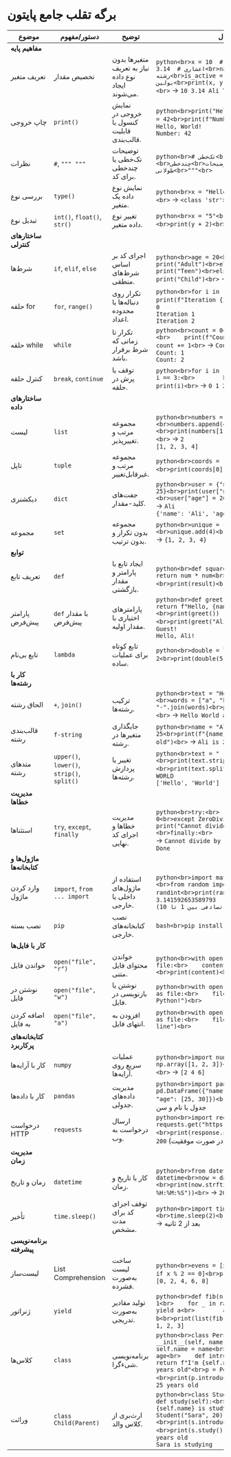 # برگه تقلب جامع پایتون


| **موضوع** | **دستور/مفهوم** | **توضیح** | **مثال** |
|------------|------------------|------------|-----------|
| **مفاهیم پایه** | | | |
| تعریف متغیر | تخصیص مقدار | متغیرها بدون نیاز به تعریف نوع داده ایجاد می‌شوند. | ```python<br>x = 10  # عدد صحیح<br>y = 3.14  # اعشاری<br>name = "Ali"  # رشته<br>is_active = True  # بولین<br>print(x, y, name, is_active)<br>``` → `10 3.14 Ali True` |
| چاپ خروجی | `print()` | نمایش خروجی در کنسول با قابلیت قالب‌بندی. | ```python<br>print("Hello, World!")<br>num = 42<br>print(f"Number: {num}")<br>``` → `Hello, World!`<br>`Number: 42` |
| نظرات | `#`, `""" """` | توضیحات تک‌خطی یا چندخطی برای کد. | ```python<br># تک‌خطی<br>"""<br>چندخطی<br>برای توضیحات طولانی<br>"""<br>``` |
| بررسی نوع | `type()` | نمایش نوع داده یک متغیر. | ```python<br>x = "Hello"<br>print(type(x))<br>``` → `<class 'str'>` |
| تبدیل نوع | `int()`, `float()`, `str()` | تغییر نوع داده متغیر. | ```python<br>x = "5"<br>y = int(x)<br>print(y + 2)<br>``` → `7` |
| **ساختارهای کنترلی** | | | |
| شرط‌ها | `if`, `elif`, `else` | اجرای کد بر اساس شرط‌های منطقی. | ```python<br>age = 20<br>if age >= 18:<br>    print("Adult")<br>elif age >= 13:<br>    print("Teen")<br>else:<br>    print("Child")<br>``` → `Adult` |
| حلقه for | `for`, `range()` | تکرار روی دنباله‌ها یا محدوده اعداد. | ```python<br>for i in range(3):<br>    print(f"Iteration {i}")<br>``` → `Iteration 0`<br>`Iteration 1`<br>`Iteration 2` |
| حلقه while | `while` | تکرار تا زمانی که شرط برقرار باشد. | ```python<br>count = 0<br>while count < 3:<br>    print(f"Count: {count}")<br>    count += 1<br>``` → `Count: 0`<br>`Count: 1`<br>`Count: 2` |
| کنترل حلقه | `break`, `continue` | توقف یا پرش در حلقه. | ```python<br>for i in range(5):<br>    if i == 3:<br>        break<br>    print(i)<br>``` → `0 1 2` |
| **ساختارهای داده** | | | |
| لیست | `list` | مجموعه مرتب و تغییرپذیر. | ```python<br>numbers = [1, 2, 3]<br>numbers.append(4)<br>print(numbers[1])<br>print(numbers)<br>``` → `2`<br>`[1, 2, 3, 4]` |
| تاپل | `tuple` | مجموعه مرتب و غیرقابل‌تغییر. | ```python<br>coords = (10, 20)<br>print(coords[0])<br>``` → `10` |
| دیکشنری | `dict` | جفت‌های کلید-مقدار. | ```python<br>user = {"name": "Ali", "age": 25}<br>print(user["name"])<br>user["age"] = 26<br>print(user)<br>``` → `Ali`<br>`{'name': 'Ali', 'age': 26}` |
| مجموعه | `set` | مجموعه بدون تکرار و بدون ترتیب. | ```python<br>unique = {1, 2, 2, 3}<br>unique.add(4)<br>print(unique)<br>``` → `{1, 2, 3, 4}` |
| **توابع** | | | |
| تعریف تابع | `def` | ایجاد تابع با پارامتر و مقدار بازگشتی. | ```python<br>def square(num):<br>    return num * num<br>result = square(4)<br>print(result)<br>``` → `16` |
| پارامتر پیش‌فرض | `def` با مقدار پیش‌فرض | پارامترهای اختیاری با مقدار اولیه. | ```python<br>def greet(name="Guest"):<br>    return f"Hello, {name}!"<br>print(greet())<br>print(greet("Ali"))<br>``` → `Hello, Guest!`<br>`Hello, Ali!` |
| تابع بی‌نام | `lambda` | تابع کوتاه برای عملیات ساده. | ```python<br>double = lambda x: x * 2<br>print(double(5))<br>``` → `10` |
| **کار با رشته‌ها** | | | |
| الحاق رشته | `+`, `join()` | ترکیب رشته‌ها. | ```python<br>text = "Hello" + " World"<br>words = ["a", "b", "c"]<br>joined = "-".join(words)<br>print(text, joined)<br>``` → `Hello World a-b-c` |
| قالب‌بندی رشته | `f-string` | جایگذاری متغیرها در رشته. | ```python<br>name = "Ali"<br>age = 25<br>print(f"{name} is {age} years old")<br>``` → `Ali is 25 years old` |
| متدهای رشته | `upper()`, `lower()`, `strip()`, `split()` | تغییر یا پردازش رشته‌ها. | ```python<br>text = "  Hello World  "<br>print(text.strip().upper())<br>print(text.split())<br>``` → `HELLO WORLD`<br>`['Hello', 'World']` |
| **مدیریت خطاها** | | | |
| استثناها | `try`, `except`, `finally` | مدیریت خطاها و اجرای کد نهایی. | ```python<br>try:<br>    result = 10 / 0<br>except ZeroDivisionError:<br>    print("Cannot divide by zero")<br>finally:<br>    print("Done")<br>``` → `Cannot divide by zero`<br>`Done` |
| **ماژول‌ها و کتابخانه‌ها** | | | |
| وارد کردن ماژول | `import`, `from ... import` | استفاده از ماژول‌های داخلی یا خارجی. | ```python<br>import math<br>print(math.pi)<br>from random import randint<br>print(randint(1, 10))<br>``` → `3.141592653589793`<br>`(عدد تصادفی بین 1 تا 10)` |
| نصب بسته | `pip` | نصب کتابخانه‌های خارجی. | ```bash<br>pip install numpy<br>``` |
| **کار با فایل‌ها** | | | |
| خواندن فایل | `open("file", "r")` | خواندن محتوای فایل متنی. | ```python<br>with open("data.txt", "r") as file:<br>    content = file.read()<br>print(content)<br>``` |
| نوشتن در فایل | `open("file", "w")` | نوشتن یا بازنویسی در فایل. | ```python<br>with open("output.txt", "w") as file:<br>    file.write("Hello, Python!")<br>``` |
| اضافه کردن به فایل | `open("file", "a")` | افزودن به انتهای فایل. | ```python<br>with open("output.txt", "a") as file:<br>    file.write("\nNew line")<br>``` |
| **کتابخانه‌های پرکاربرد** | | | |
| کار با آرایه‌ها | `numpy` | عملیات سریع روی آرایه‌ها. | ```python<br>import numpy as np<br>arr = np.array([1, 2, 3])<br>print(arr * 2)<br>``` → `[2 4 6]` |
| کار با داده‌ها | `pandas` | مدیریت داده‌های جدولی. | ```python<br>import pandas as pd<br>df = pd.DataFrame({"name": ["Ali", "Sara"], "age": [25, 30]})<br>print(df)<br>``` → جدول با نام و سن |
| درخواست HTTP | `requests` | ارسال درخواست به وب. | ```python<br>import requests<br>response = requests.get("https://api.example.com")<br>print(response.status_code)<br>``` → `200` (در صورت موفقیت) |
| **مدیریت زمان** | | | |
| زمان و تاریخ | `datetime` | کار با تاریخ و زمان. | ```python<br>from datetime import datetime<br>now = datetime.now()<br>print(now.strftime("%Y-%m-%d %H:%M:%S"))<br>``` → `2025-09-04 22:33:00` |
| تأخیر | `time.sleep()` | توقف اجرای کد برای مدت مشخص. | ```python<br>import time<br>print("Start")<br>time.sleep(2)<br>print("End")<br>``` → بعد از 2 ثانیه |
| **برنامه‌نویسی پیشرفته** | | | |
| لیست‌ساز | List Comprehension | ساخت لیست به‌صورت فشرده. | ```python<br>evens = [x for x in range(10) if x % 2 == 0]<br>print(evens)<br>``` → `[0, 2, 4, 6, 8]` |
| ژنراتور | `yield` | تولید مقادیر به‌صورت تدریجی. | ```python<br>def fib(n):<br>    a, b = 0, 1<br>    for _ in range(n):<br>        yield a<br>        a, b = b, a + b<br>print(list(fib(5)))<br>``` → `[0, 1, 1, 2, 3]` |
| کلاس‌ها | `class` | برنامه‌نویسی شیءگرا. | ```python<br>class Person:<br>    def __init__(self, name, age):<br>        self.name = name<br>        self.age = age<br>    def introduce(self):<br>        return f"I'm {self.name}, {self.age} years old"<br>p = Person("Ali", 25)<br>print(p.introduce())<br>``` → `I'm Ali, 25 years old` |
| وراثت | `class Child(Parent)` | ارث‌بری از کلاس والد. | ```python<br>class Student(Person):<br>    def study(self):<br>        return f"{self.name} is studying"<br>s = Student("Sara", 20)<br>print(s.introduce())<br>print(s.study())<br>``` → `I'm Sara, 20 years old`<br>`Sara is studying` |